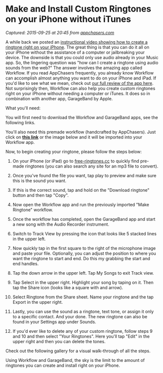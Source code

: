# Make and Install Custom Ringtones on your iPhone without iTunes

_Captured: 2015-09-25 at 20:45 from [appchasers.com](http://appchasers.com/2015/09/24/make-and-install-custom-ringtones-on-your-iphone-without-itunes/)_

A while back we posted an [instructional video showing how to create a ringtone right on your iPhone](http://appchasers.com/2014/03/21/video-how-to-create-iphone-ringtones-using-only-garageband-on-your-iphone/). The great thing is that you can do it all on your iPhone without the assistance of a computer or jailbreaking your device. The downside is that you could only use audio already in your Music app. So, the lingering question was "how can I create a ringtone using audio sounds from the web?" The answer involves the amazing app called Workflow. If you read AppChasers frequently, you already know Workflow can accomplish almost anything you want to do on your iPhone and iPad. If you'd like to see what we mean, check out [our full review of the app here](http://appchasers.com/2015/01/19/video-review-how-to-use-workflow-to-automate-your-iphone-and-ipad/). Not surprisingly then, Workflow can also help you create custom ringtones right on your iPhone without needing a computer or iTunes. It does so in combination with another app, GarageBand by Apple.

What you'll need:

You will first need to download the Workflow and GarageBand apps, see the following links.

You'll also need this premade workflow (handcrafted by AppChasers). Just click on **[this link](https://workflow.is/workflows/2f2540fc7b114c1487c6441b4cd7d770)** or the image below and it will be imported into your Workflow app.

Now, to begin creating your ringtone, please follow the steps below:

1) On your iPhone (or iPad) go to [free-ringtones.cc](http://free-ringtones.cc) to quickly find pre-made ringtones (you can also search any site for an mp3 file to convert).

2) Once you've found the file you want, tap play to preview and make sure this is the sound you want.

3) If this is the correct sound, tap and hold on the "Download ringtone" button and then tap "Copy".

4) Now open the Workflow app and run the previously imported "Make Ringtone" workflow.

5) Once the workflow has completed, open the GarageBand app and start a new song with the Audio Recorder instrument.

6) Switch to Track View by pressing the icon that looks like 5 stacked lines in the upper left.

7) Now quickly tap in the first square to the right of the microphone image and paste your file. Optionally, you can adjust the position to where you want the ringtone to start and end. Do this my grabbing the start and end handles.

8) Tap the down arrow in the upper left. Tap My Songs to exit Track view.

9) Tap Select in the upper right. Highlight your song by taping on it. Then tap the Share icon (looks like a square with and arrow).

10) Select Ringtone from the Share sheet. Name your ringtone and the tap Export in the upper right.

11) Lastly, you can use the sound as a ringtone, text tone, or assign it only to a specific contact. And your done. The new ringtone can also be found in your Settings app under Sounds.

12) If you'd ever like to delete any of your custom ringtone, follow steps 9 and 10 and then select "Your Ringtones". Here you'll tap "Edit" in the upper right and then you can delete the tones.

Check out the following gallery for a visual walk-through of all the steps.

Using Workflow and GarageBand, the sky is the limit to the amount of ringtones you can create and install right on your iPhone.

